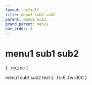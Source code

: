 ```yaml
---
layout: default
title: menu1 sub2 sub2
parent: menu1 sub2
grand_parent: menu1
nav_order: 2
---
```


# menu1 sub1 sub2
{: .no_toc }

menu1 sub1 sub2 test
{: .fs-6 .fw-300 }

